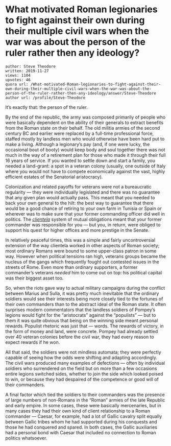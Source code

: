 # What motivated Roman legionaries to fight against their own during their multiple civil wars when the war was about the person of the ruler rather then any ideology?

	author: Steve Theodore
	written: 2019-11-27
	views: 1104
	upvotes: 46
	quora url: /What-motivated-Roman-legionaries-to-fight-against-their-own-during-their-multiple-civil-wars-when-the-war-was-about-the-person-of-the-ruler-rather-then-any-ideology/answer/Steve-Theodore
	author url: /profile/Steve-Theodore


It’s exactly that: the person of the ruler.

By the end of the republic, the army was composed primarily of people who were basically dependent on the ability of their generals to extract benefits from the Roman state on their behalf. The old militia armies of the second century BC and earlier were replaced by a full-time professional force, staffed mostly by landless men who would otherwise have been hard put to make a living. Although a legionary’s pay (and, if one were lucky, the occasional bout of booty) would keep body and soul together there was not much in the way of a retirement plan for those who made it through their full 16 years of service. If you wanted to settle down and start a family, you needed a land-grant: a spot in a veteran colony (usually, one outside of Italy where you would not have to compete economically against the vast, highly efficient estates of the Senatorial aristocracy).

Colonization and related payoffs for veterans were not a bureaucratic regularity — they were individually legislated and there was no guarantee that any given plan would actually pass. This meant that you needed to back your own general to the hilt: the best way to guarantee that there would be a good chance of retiring to your own farm in Tunisia or Spain or wherever was to make sure that your former commanding officer did well in politics. The _[clientela](https://en.wikipedia.org/wiki/Patronage_in_ancient_Rome)_ system of mutual obligations meant that your former commander was responsible for you — but you, in return, were obliged to support his quest for higher offices and more prestige in the Senate.

In relatively peaceful times, this was a simple and fairly uncontroversial extension of the way clientela worked in other aspects of Roman society; most ordinary Romans were bound to some upper-class patron in some way. However when political tensions ran high, veterans groups became the nucleus of the gangs which frequently fought out contested issues in the streets of Rome. Even more than ordinary supporters, a former commander’s veterans _needed_  him to come out on top: his political capital was their biggest asset too.

So, when the riots gave way to actual military campaigns during the conflict between Marius and Sulla, it was pretty much inevitable that the ordinary soldiers would see their interests being more closely tied to the fortunes of their own commanders than to the abstract ideal of the Roman state. It often surprises modern commentators that the landless soldiers of Pompey’s legions would fight for the “aristocrats” against the “populists” — but to them it was quite obvious that being on the winning side meant personal rewards. Populist rhetoric was just that — words. The rewards of victory, in the form of money and land, were concrete. Pompey had already settled over 40 veteran colonies before the civil war, they had every reason to expect rewards if he won.

All that said, the soldiers were not mindless automata; they were perfectly capable of seeing how the odds were shifting and adapting accordingly. The civil wars produced many examples of defections — often by individual soldiers who surrendered on the field but on more than a few occasions entire legions switched sides, whether to join the side which looked poised to win, or because they had despaired of the competence or good will of their commanders.

A final factor which tied the soldiers to their commanders was the presence of large numbers of non-Romans in the “Roman” armies of the late Republic and early empire. In some cases, these were basically mercenaries, but in many cases they had their own kind of client relationship to a Roman commander — Caesar, for example, had a lot of Gallic cavalry split equally between Gallic tribes whom he had supported during his conquests and those he had conquered and spared. In both cases, the Gallic auxiliaries had a personal bond with Caesar that included no connection to Roman politics whatsoever.

